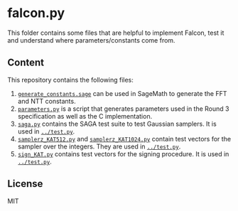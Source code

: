 # falcon.py

This folder contains some files that are helpful to implement Falcon, test it and understand where parameters/constants come from.

## Content

This repository contains the following files:

1. [`generate_constants.sage`](generate_constants.sage) can be used in SageMath to generate the FFT and NTT constants.
1. [`parameters.py`](parameters.py) is a script that generates parameters used in the Round 3 specification as well as the C implementation.
1. [`saga.py`](saga.py) contains the SAGA test suite to test Gaussian samplers. It is used in [`../test.py`](../test.py).
1. [`samplerz_KAT512.py`](samplerz_KAT512.py) and [`samplerz_KAT1024.py`](samplerz_KAT1024.py) contain test vectors for the sampler over the integers. They are used in [`../test.py`](../test.py).
1. [`sign_KAT.py`](sign_KAT.py) contains test vectors for the signing procedure. It is used in [`../test.py`](../test.py).

## License

MIT
